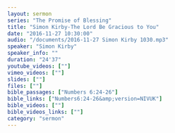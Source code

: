 ```yaml
---
layout: sermon
series: "The Promise of Blessing"
title: "Simon Kirby-The Lord Be Gracious to You"
date: "2016-11-27 10:30:00"
audio: "/documents/2016-11-27 Simon Kirby 1030.mp3"
speaker: "Simon Kirby"
speaker_info: ""
duration: "24'37"
youtube_videos: [""]
vimeo_videos: [""]
slides: [""]
files: [""]
bible_passages: ["Numbers 6:24-26"]
bible_links: ["Numbers6:24-26&amp;version=NIVUK"]
bible_videos: [""]
bible_videos_links: [""]
category: "sermon"
---
```

